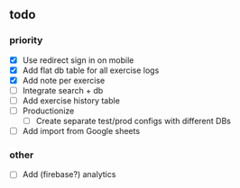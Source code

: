 ## todo

### priority

- [x] Use redirect sign in on mobile
- [x] Add flat db table for all exercise logs
- [x] Add note per exercise
- [ ] Integrate search + db
- [ ] Add exercise history table
- [ ] Productionize
  - [ ] Create separate test/prod configs with different DBs
- [ ] Add import from Google sheets

### other

- [ ] Add (firebase?) analytics
